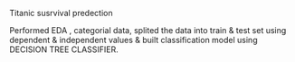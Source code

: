 Titanic susrvival predection



Performed EDA , categorial data, splited the data into train & test set using dependent & independent values & built classification model using DECISION TREE CLASSIFIER.
